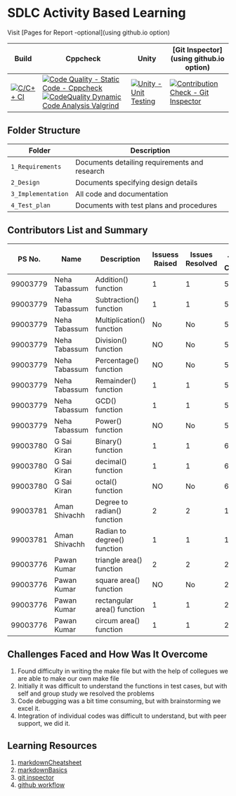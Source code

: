 # SDLC Activity Based Learning

Visit [Pages for Report -optional](using github.io option)

Build | Cppcheck | Unity | [Git Inspector](using github.io option)
------|----------|-------|------------------
[![C/C++ CI](https://github.com/99003781/N8-Calculator/actions/workflows/c-cpp.yml/badge.svg)](https://github.com/99003781/N8-Calculator/actions/workflows/c-cpp.yml)|[![Code Quality - Static Code - Cppcheck](https://github.com/99003781/N8-Calculator/actions/workflows/cppcheck.yml/badge.svg)](https://github.com/99003781/N8-Calculator/actions/workflows/cppcheck.yml)[![CodeQuality Dynamic Code Analysis Valgrind](https://github.com/99003781/N8-Calculator/actions/workflows/CodeQuality_Dynamic.yml/badge.svg)](https://github.com/99003781/N8-Calculator/actions/workflows/CodeQuality_Dynamic.yml)|[![Unity - Unit Testing](https://github.com/99003781/N8-Calculator/actions/workflows/unity.yml/badge.svg)](https://github.com/99003781/N8-Calculator/actions/workflows/unity.yml)|[![Contribution Check - Git Inspector](https://github.com/99003781/N8-Calculator/actions/workflows/gitinspector.yml/badge.svg)](https://github.com/99003781/N8-Calculator/actions/workflows/gitinspector.yml)|



## Folder Structure
Folder             | Description
-------------------| -----------------------------------------
`1_Requirements`   | Documents detailing requirements and research
`2_Design`         | Documents specifying design details
`3_Implementation` | All code and documentation
`4_Test_plan`      | Documents with test plans and procedures

## Contributors List and Summary



PS No.   |  Name            |    Description                     | Issuess Raised |Issues Resolved|No Test Cases|Test Case Pass
---------|------------------|------------------------------------|----------------|---------------|-------------|--------------
99003779 | Neha Tabassum    | Addition() function                |      1       |     1       |      5      |     5    
99003779 | Neha Tabassum    | Subtraction() function             |      1     |     1       |      5      |     5
99003779 | Neha Tabassum    | Multiplication() function          |       No      |     No      |      5      |     5     
99003779 | Neha Tabassum    | Division() function                |       NO      |      No      |      5      |     5
99003779 | Neha Tabassum    | Percentage() function              |       NO      |      No      |      5      |     5
99003779 | Neha Tabassum    | Remainder() function               | 1          | 1          |5         |5
99003779 | Neha Tabassum    | GCD() function                     | 1          | 1          |5         |5
99003779 | Neha Tabassum    | Power() function                   |  NO           |  No          |5         |5
99003780 |   G Sai Kiran    | Binary() function                  | 1            | 1          |6         |6
99003780 |  G Sai Kiran     | decimal() function                   | 1          | 1         |6         |6
99003780 |  G Sai Kiran     | octal() function                   |  NO           |  No          |6         |6
99003781 |   Aman Shivachh  | Degree to radian() function        |  2           |  2          |10        |10     
99003781 |  Aman Shivachh   | Radian to degree() function        | 1           |  1          |10         |10
99003776 | Pawan Kumar      | triangle area() function           |  2           |  2          |2        |2     
99003776 | Pawan Kumar      | square area() function             |  NO           |  No          |2         |2
99003776 | Pawan Kumar      | rectangular area() function        | 1           |  1         |2         |2    
99003776 | Pawan Kumar      | circum area() function             |  1           |  1          |2         |2
## Challenges Faced and How Was It Overcome

1. Found difficulty in writing the make file but with the help of collegues we are able to make our own make file
2. Initially it was difficult to understand the functions in test cases, but with self and group study we resolved the problems
3. Code debugging was a bit time consuming, but with brainstorming we excel it.
4. Integration of individual codes was difficult to understand, but with peer support, we did it. 


## Learning Resources
1. [markdownCheatsheet](https://github.com/adam-p/markdown-here/wiki/Markdown-Cheatsheet)
2. [markdownBasics](https://guides.github.com/features/mastering-markdown/)
3. [git inspector](https://github.com/ejwa/gitinspector.git)
4. [github workflow](https://docs.github.com/en/actions/learn-github-action)

